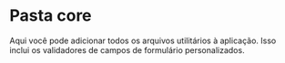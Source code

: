 # Pasta core

Aqui você pode adicionar todos os arquivos utilitários à aplicação.
Isso inclui os validadores de campos de formulário personalizados.
